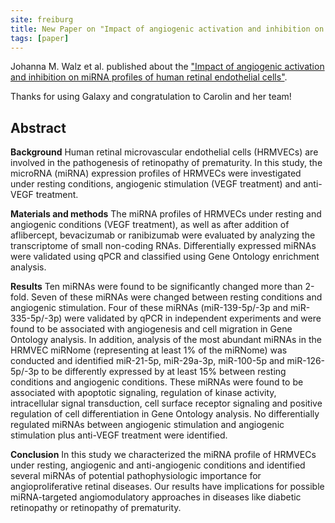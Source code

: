 ```yaml
---
site: freiburg
title: New Paper on "Impact of angiogenic activation and inhibition on miRNA profiles of human retinal endothelial cells."
tags: [paper]
---
```


Johanna M. Walz et al. published about the
["Impact of angiogenic activation and inhibition on miRNA profiles of human retinal endothelial cells"](https://www.sciencedirect.com/science/article/pii/S0014483518305037).

Thanks for using Galaxy and congratulation to Carolin and her team!

## Abstract

**Background** Human retinal microvascular endothelial cells (HRMVECs) are involved in the pathogenesis of
retinopathy of prematurity. In this study, the microRNA (miRNA) expression profiles of
HRMVECs were investigated under resting conditions, angiogenic stimulation (VEGF treatment) and anti-VEGF treatment.

**Materials and methods** The miRNA profiles of HRMVECs under resting and angiogenic conditions (VEGF treatment),
as well as after addition of aflibercept, bevacizumab or ranibizumab were evaluated by analyzing the transcriptome
of small non-coding RNAs. Differentially expressed miRNAs were validated using qPCR and classified using Gene Ontology enrichment analysis.

**Results** Ten miRNAs were found to be significantly changed more than 2-fold. Seven of these miRNAs were
changed between resting conditions and angiogenic stimulation. Four of these miRNAs (miR-139-5p/-3p and miR-335-5p/-3p) were validated by qPCR in independent experiments and 
were found to be associated with angiogenesis and cell migration in Gene Ontology analysis. In addition, analysis of the most abundant miRNAs in the HRMVEC miRNome (representing 
at least 1% of the miRNome) was conducted and identified miR-21-5p, miR-29a-3p, miR-100-5p and miR-126-5p/-3p to be differently expressed by at least 15% between resting 
conditions and angiogenic conditions. These miRNAs were found to be associated with apoptotic signaling, regulation of kinase activity, intracellular signal transduction, cell 
surface receptor signaling and positive regulation of cell differentiation in Gene Ontology analysis. No differentially regulated miRNAs between angiogenic stimulation and 
angiogenic stimulation plus anti-VEGF treatment were identified.

**Conclusion** In this study we characterized the miRNA profile of HRMVECs under resting, angiogenic and anti-angiogenic conditions and identified several miRNAs of potential 
pathophysiologic importance for angioproliferative retinal diseases. Our results have implications for possible miRNA-targeted angiomodulatory approaches in diseases like 
diabetic retinopathy or retinopathy of prematurity.
